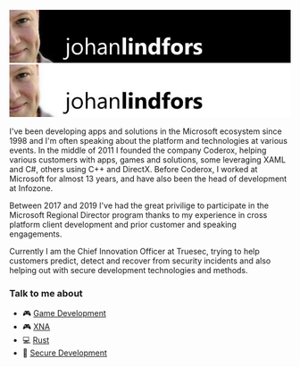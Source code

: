![Johan Lindfors header](./header-dark.jpg#gh-dark-mode-only)
![Johan Lindfors header](./header-light.jpg#gh-light-mode-only)

I've been developing apps and solutions in the Microsoft ecosystem since 1998 and I'm often speaking about the platform and technologies at various events. In the middle of 2011 I founded the company Coderox, helping various customers with apps, games and solutions, some leveraging XAML and C#, others using C++ and DirectX. Before Coderox, I worked at Microsoft for almost 13 years, and have also been the head of development at Infozone.

Between 2017 and 2019 I've had the great privilige to participate in the Microsoft Regional Director program thanks to my experience in cross platform client development and prior customer and speaking engagements.

Currently I am the Chief Innovation Officer at Truesec, trying to help customers predict, detect and recover from security incidents and also helping out with secure development technologies and methods.

### Talk to me about
- :video_game: [Game Development](https://github.com/search?q=user%3Ajohanlindfors+game-development)
- :video_game: [XNA](https://github.com/search?q=user%3Ajohanlindfors+xna)
- :computer: [Rust](https://github.com/search?q=user%3Ajohanlindfors+rust)
- :closed_lock_with_key: [Secure Development](https://github.com/search?q=user%3Ajohanlindfors+secure-development+fork%3Atrue&type=repositories)
<!--

Talk to me about: Universal Windows Platform, C++, C#, XAML, Mixed Reality, Game Development and Secure Development.


**johanlindfors/johanlindfors** is a ✨ _special_ ✨ repository because its `README.md` (this file) appears on your GitHub profile.

Here are some ideas to get you started:

- 🔭 I’m currently working on ...
- 🌱 I’m currently learning ...
- 👯 I’m looking to collaborate on ...
- 🤔 I’m looking for help with ...
- 💬 Ask me about ...
- 📫 How to reach me: ...
- 😄 Pronouns: ...
- ⚡ Fun fact: ...
-->
